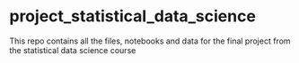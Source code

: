 # project_statistical_data_science



This repo contains all the files, notebooks and data for the final project from the statistical data science course
